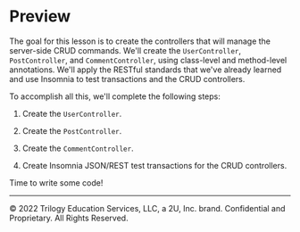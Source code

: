 # Preview

The goal for this lesson is to create the controllers that will manage the server-side CRUD commands. We'll create the `UserController`, `PostController`, and `CommentController`, using class-level and method-level annotations. We'll apply the RESTful standards that we've already learned and use Insomnia to test transactions and the CRUD controllers.

To accomplish all this, we'll complete the following steps:

1. Create the `UserController`.

2. Create the `PostController`.

3. Create the `CommentController`.

4. Create Insomnia JSON/REST test transactions for the CRUD controllers.

Time to write some code!

---
© 2022 Trilogy Education Services, LLC, a 2U, Inc. brand. Confidential and Proprietary. All Rights Reserved.